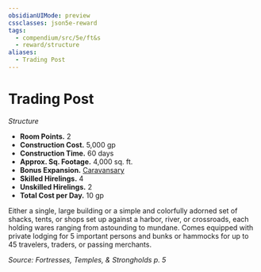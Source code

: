 ```yaml
---
obsidianUIMode: preview
cssclasses: json5e-reward
tags:
  - compendium/src/5e/ft&s
  - reward/structure
aliases:
  - Trading Post
---
```

# Trading Post
*Structure*  

- **Room Points.** 2  
- **Construction Cost.** 5,000 gp  
- **Construction Time.** 60 days  
- **Approx. Sq. Footage.** 4,000 sq. ft.  
- **Bonus Expansion.** [Caravansary](2-Mechanics/CLI/rewards/caravansary-ft-s.md)  
- **Skilled Hirelings.** 4  
- **Unskilled Hirelings.** 2  
- **Total Cost per Day.** 10 gp  

Either a single, large building or a simple and colorfully adorned set of shacks, tents, or shops set up against a harbor, river, or crossroads, each holding wares ranging from astounding to mundane. Comes equipped with private lodging for 5 important persons and bunks or hammocks for up to 45 travelers, traders, or passing merchants.

*Source: Fortresses, Temples, & Strongholds p. 5*